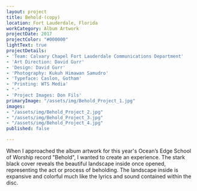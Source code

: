 ```yaml
---
layout: project
title: Behold-(copy)
location: Fort Lauderdale, Florida
workCategory: Album Artwork
projectDate: 2017
projectColor: "#000000"
lightText: true
projectDetails:
- 'Team: Calvary Chapel Fort Lauderdale Communications Department'
- 'Art Direction: David Gurr'
- 'Design: David Gurr'
- 'Photography: Kukuh Himawan Samudro'
- 'Typeface: Caslon, Gotham'
- 'Printing: WTS Media'
- "-"
- 'Project Images: Don Fils'
primaryImage: "/assets/img/Behold_Project_1.jpg"
images:
- "/assets/img/Behold_Project_2.jpg"
- "/assets/img/Behold_Project_3.jpg"
- "/assets/img/Behold_Project_4.jpg"
published: false

---
```

When I approached the album artwork for this year's Ocean’s Edge School of Worship record "Behold", I wanted to create an experience. The stark black cover reveals the beautiful landscape inside once opened, representing the act or process of beholding. The landscape inside is expansive and colorful much like the lyrics and sound contained within the disc.